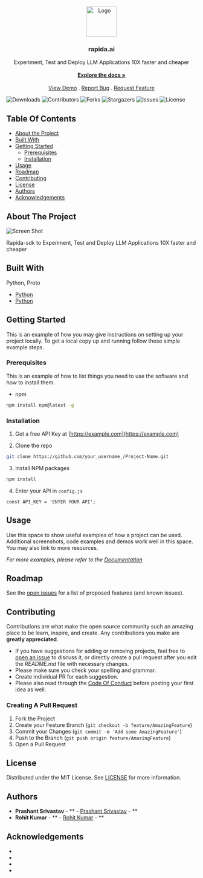 <br/>
<p align="center">
  <a href="https://github.com/rapidaai/rapida-sdk">
    <img src="https://www.rapida.ai/logo.png" alt="Logo" width="80" height="80">
  </a>

  <h3 align="center">rapida.ai</h3>

  <p align="center">
    Experiment, Test and Deploy LLM Applications 10X faster and cheaper
    <br/>
    <br/>
    <a href="https://github.com/rapidaai/rapida-sdk"><strong>Explore the docs »</strong></a>
    <br/>
    <br/>
    <a href="https://github.com/rapidaai/rapida-sdk">View Demo</a>
    .
    <a href="https://github.com/rapidaai/rapida-sdk/issues">Report Bug</a>
    .
    <a href="https://github.com/rapidaai/rapida-sdk/issues">Request Feature</a>
  </p>
</p>

![Downloads](https://img.shields.io/github/downloads/rapidaai/rapida-sdk/total) ![Contributors](https://img.shields.io/github/contributors/rapidaai/rapida-sdk?color=dark-green) ![Forks](https://img.shields.io/github/forks/rapidaai/rapida-sdk?style=social) ![Stargazers](https://img.shields.io/github/stars/rapidaai/rapida-sdk?style=social) ![Issues](https://img.shields.io/github/issues/rapidaai/rapida-sdk) ![License](https://img.shields.io/github/license/rapidaai/rapida-sdk) 

## Table Of Contents

* [About the Project](#about-the-project)
* [Built With](#built-with)
* [Getting Started](#getting-started)
  * [Prerequisites](#prerequisites)
  * [Installation](#installation)
* [Usage](#usage)
* [Roadmap](#roadmap)
* [Contributing](#contributing)
* [License](#license)
* [Authors](#authors)
* [Acknowledgements](#acknowledgements)

## About The Project

![Screen Shot](https://www.rapida.ai/images/screenshots/light-sc-01.png)

Rapida-sdk to Experiment, Test and Deploy LLM Applications 10X faster and cheaper

## Built With

Python, Proto

* [Python](https://www.python.org/)
* [Python](https://www.python.org/)

## Getting Started

This is an example of how you may give instructions on setting up your project locally.
To get a local copy up and running follow these simple example steps.

### Prerequisites

This is an example of how to list things you need to use the software and how to install them.

* npm

```sh
npm install npm@latest -g
```

### Installation

1. Get a free API Key at [https://example.com](https://example.com)

2. Clone the repo

```sh
git clone https://github.com/your_username_/Project-Name.git
```

3. Install NPM packages

```sh
npm install
```

4. Enter your API in `config.js`

```JS
const API_KEY = 'ENTER YOUR API';
```

## Usage

Use this space to show useful examples of how a project can be used. Additional screenshots, code examples and demos work well in this space. You may also link to more resources.

_For more examples, please refer to the [Documentation](https://example.com)_

## Roadmap

See the [open issues](https://github.com/rapidaai/rapida-sdk/issues) for a list of proposed features (and known issues).

## Contributing

Contributions are what make the open source community such an amazing place to be learn, inspire, and create. Any contributions you make are **greatly appreciated**.
* If you have suggestions for adding or removing projects, feel free to [open an issue](https://github.com/rapidaai/rapida-sdk/issues/new) to discuss it, or directly create a pull request after you edit the *README.md* file with necessary changes.
* Please make sure you check your spelling and grammar.
* Create individual PR for each suggestion.
* Please also read through the [Code Of Conduct](https://github.com/rapidaai/rapida-sdk/blob/main/CODE_OF_CONDUCT.md) before posting your first idea as well.

### Creating A Pull Request

1. Fork the Project
2. Create your Feature Branch (`git checkout -b feature/AmazingFeature`)
3. Commit your Changes (`git commit -m 'Add some AmazingFeature'`)
4. Push to the Branch (`git push origin feature/AmazingFeature`)
5. Open a Pull Request

## License

Distributed under the MIT License. See [LICENSE](https://github.com/rapidaai/rapida-sdk/blob/main/LICENSE.md) for more information.

## Authors

* **Prashant Srivastav** - ** - [Prashant Srivastav]() - **
* **Rohit Kumar** - ** - [Rohit Kumar]() - **

## Acknowledgements

* []()
* []()
* []()
* []()
